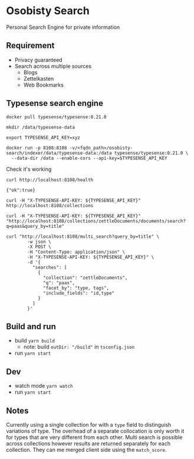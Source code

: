 # Osobisty Search

Personal Search Engine for private information

## Requirement

- Privacy guaranteed
- Search across multiple sources
  - Blogs
  - Zettelkasten
  - Web Bookmarks

## Typesense search engine

```shell
docker pull typesense/typesense:0.21.0
```

```shell
mkdir /data/typesense-data

export TYPESENSE_API_KEY=xyz

docker run -p 8108:8108 -v/<fqdn_path>/osobisty-search/indexer/data/typesense-data:/data typesense/typesense:0.21.0 \
  --data-dir /data --enable-cors --api-key=$TYPESENSE_API_KEY
```

Check it's working

```shell
curl http://localhost:8108/health
```

`{"ok":true}`



`curl -H "X-TYPESENSE-API-KEY: ${TYPESENSE_API_KEY}" http://localhost:8108/collections`

`curl -H "X-TYPESENSE-API-KEY: ${TYPESENSE_API_KEY}" "http://localhost:8108/collections/zettleDocuments/documents/search?q=paas&query_by=title"`

```shell
curl "http://localhost:8108/multi_search?query_by=title" \
        -w json \
        -X POST \
        -H "Content-Type: application/json" \
        -H "X-TYPESENSE-API-KEY: ${TYPESENSE_API_KEY}" \
        -d '{
          "searches": [
            {
              "collection": "zettleDocuments",
              "q": "paas",
              "facet_by": "type, tags",
              "include_fields": "id,type"
            }
          ]
        }'
```

## Build and run

- build `yarn build`
  - note: build `outDir: "/build"` in `tsconfig.json`
- run `yarn start`


## Dev

- watch mode `yarn watch`
- run `yarn start`

## Notes

Currently using a single collection for with a `type` field to distinguish variations of type. The overhead of a separate collocation is only worth it for types that are very different from each other. Multi search is possible across collections however results are returned separately for each collection. They can me merged client side using the `match_score`. 